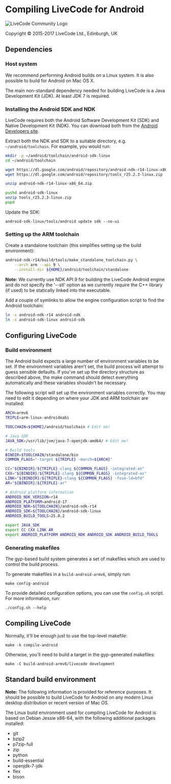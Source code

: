 # Compiling LiveCode for Android

![LiveCode Community Logo](http://livecode.com/wp-content/uploads/2015/02/livecode-logo.png)

Copyright © 2015-2017 LiveCode Ltd., Edinburgh, UK

## Dependencies

### Host system

We recommend performing Android builds on a Linux system.  It is also possible to build for Android on Mac OS X.

The main non-standard dependency needed for building LiveCode is a Java Development Kit (JDK).  At least JDK 7 is required.

### Installing the Android SDK and NDK

LiveCode requires both the Android Software Development Kit (SDK) and Native Development Kit (NDK).  You can download both from the [Android Developers site](https://developer.android.com/sdk/index.html).

Extract both the NDK and SDK to a suitable directory, e.g. `~/android/toolchain`.  For example, you would run:

````bash
mkdir -p ~/android/toolchain/android-sdk-linux
cd ~/android/toolchain

wget https://dl.google.com/android/repository/android-ndk-r14-linux-x86_64.zip
wget https://dl.google.com/android/repository/tools_r25.2.3-linux.zip

unzip android-ndk-r14-linux-x86_64.zip

pushd android-sdk-linux
unzip tools_r25.2.3-linux.zip
popd
````

Update the SDK:

    android-sdk-linux/tools/android update sdk --no-ui

### Setting up the ARM toolchain

Create a standalone toolchain (this simplifies setting up the build environment):

````bash
android-ndk-r14/build/tools/make_standalone_toolchain.py \
    --arch arm --api 9 \
    --install-dir ${HOME}/android/toolchain/standalone
````

**Note:** We currently use NDK API 9 for building the LiveCode Android engine and
do not specify the '--stl' option as we currently require the C++ library (if used)
to be statically linked into the executable.

Add a couple of symlinks to allow the engine configuration script to find the Android toolchain:

````bash
ln -s android-ndk-r14 android-ndk
ln -s android-sdk-linux android-sdk
````

## Configuring LiveCode

### Build environment

The Android build expects a large number of environment variables to be set.  If the environment variables aren't set, the build process will attempt to guess sensible defaults. If you've set up the directory structure as described above, the make command should detect everything automatically and these variables shouldn't be necessary.

The following script will set up the environment variables correctly.  You may need to edit it depending on where your JDK and ARM toolchain are installed:

````bash
ARCH=armv6
TRIPLE=arm-linux-androideabi

TOOLCHAIN=${HOME}/android/toolchain # Edit me!

# Java SDK
JAVA_SDK=/usr/lib/jvm/java-7-openjdk-amd64/ # Edit me!

# Build tools
BINDIR=$TOOLCHAIN/standalone/bin
COMMON_FLAGS="-target ${TRIPLE} -march=${ARCH}"

CC="${BINDIR}/${TRIPLE}-clang ${COMMON_FLAGS} -integrated-as"
CXX="${BINDIR}/${TRIPLE}-clang ${COMMON_FLAGS} -integrated-as"
LINK="${BINDIR}/${TRIPLE}-clang ${COMMON_FLAGS} -fuse-ld=bfd"
AR="${BINDIR}/${TRIPLE}-ar"

# Android platform information
ANDROID_NDK_VERSION=r14
ANDROID_PLATFORM=android-17
ANDROID_NDK=${TOOLCHAIN}/android-ndk-r14
ANDROID_SDK=${TOOLCHAIN}/android-sdk-linux
ANDROID_BUILD_TOOLS=25.0.2

export JAVA_SDK
export CC CXX LINK AR
export ANDROID_PLATFORM ANDROID_NDK ANDROID_SDK ANDROID_BUILD_TOOLS
````

### Generating makefiles

The gyp-based build system generates a set of makefiles which are used to control the build process.

To generate makefiles in a `build-android-armv6`, simply run:

    make config-android

To provide detailed configuration options, you can use the `config.sh` script.  For more information, run:

    ./config.sh --help

## Compiling LiveCode

Normally, it'll be enough just to use the top-level makefile:

    make -k compile-android

Otherwise, you'll need to build a target in the gyp-generated makefiles:

    make -C build-android-armv6/livecode development

## Standard build environment

**Note:** The following information is provided for reference purposes.  It should be possible to build LiveCode for Android on any modern Linux desktop distribution or recent version of Mac OS.

The Linux build environment used for compiling LiveCode for Android is based on Debian Jessie x86-64, with the following additional packages installed:

* git
* bzip2
* p7zip-full
* zip
* python
* build-essential
* openjdk-7-jdk
* flex
* bison
